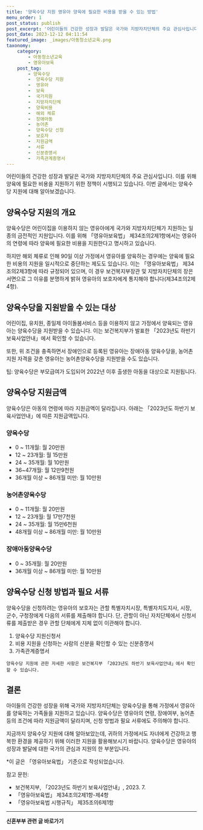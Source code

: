 ```yaml
---
title: '양육수당 지원 영유아 양육에 필요한 비용을 받을 수 있는 방법'
menu_order: 1
post_status: publish
post_excerpt: '어린이들의 건강한 성장과 발달은 국가와 지방자치단체의 주요 관심사입니다. 이를 위해 양육에 필요한 비용을 지원하기 위한 정책이 시행되고 있습니다. 이번 글에서는 양육수당 지원에 대해 알아보겠습니다.'
post_date: 2023-12-12 04:11:54
featured_image: _images/아동청소년교육.png
taxonomy:
    category:
        - 아동청소년교육
        - 영유아보육
    post_tag:
        - 양육수당
        -  양육수당 지원
        -  영유아
        -  보육
        -  국가지원
        -  지방자치단체
        -  양육비용
        -  해외 체류
        -  장애아동
        -  농어촌
        -  양육수당 신청
        -  보호자
        -  지원금액
        -  서류
        -  신분증명서
        -  가족관계증명서
---
```


  

어린이들의 건강한 성장과 발달은 국가와 지방자치단체의 주요 관심사입니다. 이를 위해 양육에 필요한 비용을 지원하기 위한 정책이 시행되고 있습니다. 이번 글에서는 양육수당 지원에 대해 알아보겠습니다. 

## 양육수당 지원의 개요

양육수당은 어린이집을 이용하지 않는 영유아에게 국가와 지방자치단체가 지원하는 일종의 금전적인 지원입니다. 이를 위해 「영유아보육법」 제34조의2제1항에서는 영유아의 연령에 따라 양육에 필요한 비용을 지원한다고 명시하고 있습니다. 

하지만 해외 체류로 인해 90일 이상 가정에서 영유아를 양육하는 경우에는 양육에 필요한 비용의 지원을 일시적으로 중단하는 제도도 있습니다. 이는 「영유아보육법」 제34조의2제3항에 따라 규정되어 있으며, 이 경우 보건복지부장관 및 지방자치단체의 장은 서면으로 그 이유를 분명하게 밝혀 영유아의 보호자에게 통지해야 합니다(제34조의2제4항).

## 양육수당을 지원받을 수 있는 대상

어린이집, 유치원, 종일제 아이돌봄서비스 등을 이용하지 않고 가정에서 양육되는 영유아는 양육수당을 지원받을 수 있습니다. 이는 보건복지부가 발표한 「2023년도 하반기 보육사업안내」에서 확인할 수 있습니다.

또한, 위 조건을 충족하면서 장애인으로 등록된 영유아는 장애아동 양육수당을, 농어촌 지원 자격을 갖춘 영유아는 농어촌양육수당을 지원받을 수도 있습니다.

팁: 양육수당은 부모급여가 도입되어 2022년 이후 출생한 아동을 대상으로 지원됩니다.

## 양육수당 지원금액

양육수당은 아동의 연령에 따라 지원금액이 달라집니다. 아래는 「2023년도 하반기 보육사업안내」에 따른 지원금액입니다.

### 양육수당

- 0 ~ 11개월: 월 20만원
- 12 ~ 23개월: 월 15만원
- 24 ~ 35개월: 월 10만원
- 36~47개월: 월 12만9천원
- 36개월 이상 ~ 86개월 미만: 월 10만원


### 농어촌양육수당

- 0 ~ 11개월: 월 20만원
- 12 ~ 23개월: 월 17만7천원
- 24 ~ 35개월: 월 15만6천원
- 48개월 이상 ~ 86개월 미만: 월 10만원

### 장애아동양육수당

- 0 ~ 35개월: 월 20만원
- 36개월 이상 ~ 86개월 미만: 월 10만원

## 양육수당 신청 방법과 필요 서류

양육수당을 신청하려는 영유아의 보호자는 관할 특별자치시장, 특별자치도지사, 시장, 군수, 구청장에게 다음의 서류를 제출해야 합니다. 단, 관할이 아닌 자치단체에서 신청서류를 제출받은 경우 관할 단체에게 지체 없이 이관해야 합니다.

1. 양육수당 지원신청서
2. 비용 지원을 신청하는 사람의 신분을 확인할 수 있는 신분증명서
3. 가족관계증명서

`양육수당 지원에 관한 자세한 사항은 보건복지부 「2023년도 하반기 보육사업안내」에서 확인할 수 있습니다.`

## 결론

아이들의 건강한 성장을 위해 국가와 지방자치단체는 양육수당을 통해 가정에서 영유아를 양육하는 가족들을 지원하고 있습니다. 양육수당은 영유아의 연령, 장애여부, 농어촌 등의 조건에 따라 지원금액이 달라지며, 신청 방법과 필요 서류에도 주의해야 합니다.

지금까지 양육수당 지원에 대해 알아보았는데, 귀하의 가정에서도 자녀에게 건강하고 행복한 환경을 제공하기 위해 이러한 지원을 활용해보시기 바랍니다. 양육수당은 영유아의 성장과 발달에 대한 국가의 관심과 지원의 한 부분입니다.

*이 글은 「영유아보육법」 기준으로 작성되었습니다.

참고 문헌:
- 보건복지부, 「2023년도 하반기 보육사업안내」, 2023. 7.
- 「영유아보육법」 제34조의2제1항-제4항
- 「영유아보육법 시행규칙」 제35조의6제1항
<!-- wp:separator -->
<hr class="wp-block-separator has-alpha-channel-opacity"/>
<!-- /wp:separator -->

<!-- wp:group {"backgroundColor":"base","layout":{"type":"constrained"}} -->
<div class="wp-block-group has-base-background-color has-background"><!-- wp:paragraph {"align":"center","fontSize":"medium"} -->
<p class="has-text-align-center has-large-font-size"><strong>신혼부부 관련 글 바로가기</strong></p>
<!-- /wp:paragraph -->


<!-- wp:latest-posts
{"categories":[{"id":22936,"count":19,"description":"","link":"https://uknowlaw.com/category/%ec%8b%a0%ed%98%bc%eb%b6%80%eb%b6%80/","name":"신혼부부","slug":"신혼부부","taxonomy":"category","parent":0,"meta":[],"_links":{"self":[{"href":"https://uknowlaw.com/wp-json/wp/v2/categories/22936"}],"collection":[{"href":"https://uknowlaw.com/wp-json/wp/v2/categories"}],"about":[{"href":"https://uknowlaw.com/wp-json/wp/v2/taxonomies/category"}],"wp:post_type":[{"href":"https://uknowlaw.com/wp-json/wp/v2/posts?categories=22936"}],"curies":[{"name":"wp","href":"https://api.w.org/{rel}","templated":true}]}}],"postsToShow":100,"excerptLength":28,"postLayout":"grid","columns":2,"featuredImageAlign":"left","featuredImageSizeSlug":"large","fontSize":"small"} /--></div>
<!-- /wp:group -->